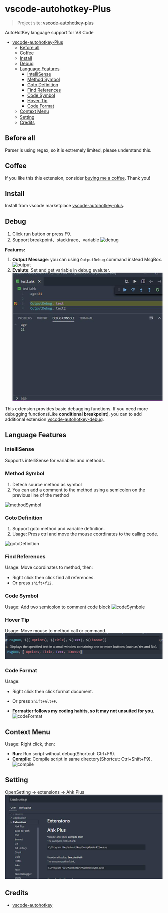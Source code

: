 # vscode-autohotkey-Plus

> Project site: [vscode-autohotkey-plus](https://github.com/cweijan/vscode-autohotkey)

AutoHotKey language support for VS Code
- [vscode-autohotkey-Plus](#vscode-autohotkey-plus)
  - [Before all](#before-all)
  - [Coffee](#coffee)
  - [Install](#install)
  - [Debug](#debug)
  - [Language Features](#language-features)
    - [IntelliSense](#intellisense)
    - [Method Symbol](#method-symbol)
    - [Goto Definition](#goto-definition)
    - [Find References](#find-references)
    - [Code Symbol](#code-symbol)
    - [Hover Tip](#hover-tip)
    - [Code Format](#code-format)
  - [Context Menu](#context-menu)
  - [Setting](#setting)
  - [Credits](#credits)

## Before all

Parser is using regex, so it is extremely limited, please understand this.

## Coffee

If you like this this extension, consider [buying me a coffee](https://www.buymeacoffee.com/cweijan). Thank you!

## Install

Install from vscode marketplace [vscode-autohotkey-plus](https://marketplace.visualstudio.com/items?itemName=cweijan.vscode-autohotkey-plus).

## Debug
1. Click run button or press F9.
2. Support breakpoint、stacktrace、variable
![debug](image/debug.gif)

**Features:**
1. **Output Message**: you can using `OutputDebug` command instead MsgBox.
![output](image/output.jpg)
2. **Evalute**: Set and get variable in debug evaluter.![evalute](image/evalute.jpg)

This extension provides basic debugging functions. If you need more debugging functions(Like **conditional breakpoint**), you can to add additional extension [vscode-autohotkey-debug](https://marketplace.visualstudio.com/items?itemName=zero-plusplus.vscode-autohotkey-debug).

## Language Features

### IntelliSense

Supports intelliSense for variables and methods.

### Method Symbol
1. Detech source method as symbol
2. You can add a comment to the method using a semicolon on the previous line of the method

![methodSymbol](image/methodSymbol.jpg)

### Goto Definition

1. Support goto method and variable definition.
2. Usage: Press ctrl and move the mouse coordinates to the calling code.

![gotoDefinition](image/gotoDefinition.jpg)

### Find References

Usage: Move coordinates to method, then:
- Right click then click find all references.
- Or press `shift+f12`.

### Code Symbol

Usage: Add two semicolon to comment code block
![codeSymbole](image/codeSymbol.jpg)

### Hover Tip

Usage: Move mouse to method call or command.
![hover](image/hover.png)

### Code Format
Usage:
- Right click then click format document.
- Or press `Shift+Alt+F`.

- **Formatter follows my coding habits, so it may not unsuited for you**.
![codeFormat](image/codeFormat.jpg)

## Context Menu
Usage: Right click, then:
- **Run**: Run script without debug(Shortcut: Ctrl+F9).
- **Compile**: Compile script in same directory(Shortcut: Ctrl+Shift+F9).
![compile](image/compile.jpg)

## Setting

OpenSetting -> extensions -> Ahk Plus
![settings](image/settings.jpg)

## Credits
- [vscode-autohotkey](https://github.com/stef-levesque/vscode-autohotkey)
